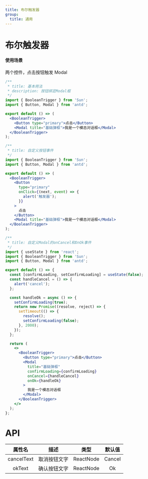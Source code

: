```yaml
---
title: 布尔触发器
group:
  title: 通用
---
```


# 布尔触发器

#### 使用场景

两个控件，点击按钮触发 Modal

```jsx
/**
 * title: 基本用法
 * description: 按钮绑定Modal框
 */
import { BooleanTrigger } from 'Sun';
import { Button, Modal } from 'antd';

export default () => (
  <BooleanTrigger>
    <Button type="primary">点击</Button>
    <Modal title="基础弹框">我是一个模态对话框</Modal>
  </BooleanTrigger>
);
```

```jsx
/**
 * title: 自定义按钮事件
 */
import { BooleanTrigger } from 'Sun';
import { Button, Modal } from 'antd';

export default () => (
  <BooleanTrigger>
    <Button
      type="primary"
      onClick={(next, event) => {
        alert('触发器');
      }}
    >
      点击
    </Button>
    <Modal title="基础弹框">我是一个模态对话框</Modal>
  </BooleanTrigger>
);
```

```jsx
/**
 * title: 自定义Modal的onCancel和OnOk事件
 */
import { useState } from 'react';
import { BooleanTrigger } from 'Sun';
import { Button, Modal } from 'antd';

export default () => {
  const [confirmLoading, setConfirmLoading] = useState(false);
  const handleCancel = () => {
    alert('cancel');
  };

  const handleOk = async () => {
    setConfirmLoading(true);
    return new Promise((resolve, reject) => {
      setTimeout(() => {
        resolve();
        setConfirmLoading(false);
      }, 2000);
    });
  };

  return (
    <>
      <BooleanTrigger>
        <Button type="primary">点击</Button>
        <Modal
          title="基础弹框"
          confirmLoading={confirmLoading}
          onCancel={handleCancel}
          onOk={handleOk}
        >
          我是一个模态对话框
        </Modal>
      </BooleanTrigger>
    </>
  );
};
```

# API

|   属性名   |     描述     |   类型    | 默认值 |
| :--------: | :----------: | :-------: | :----: |
| cancelText | 取消按钮文字 | ReactNode | Cancel |
|   okText   | 确认按钮文字 | ReactNode |   Ok   |
